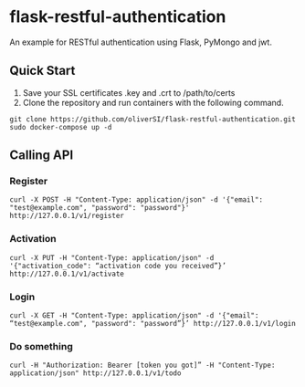 # flask-restful-authentication
An example for RESTful authentication using Flask, PyMongo and jwt.
## 
## Quick Start
1. Save your SSL certificates .key and .crt to /path/to/certs
2. Clone the repository and run containers with the following command.
```
git clone https://github.com/oliverSI/flask-restful-authentication.git
sudo docker-compose up -d
```

## Calling API
### Register
```
curl -X POST -H "Content-Type: application/json" -d '{"email": "test@example.com", "password": "password"}' http://127.0.0.1/v1/register
```
### Activation
```
curl -X PUT -H "Content-Type: application/json" -d '{"activation_code": “activation code you received”}’ http://127.0.0.1/v1/activate
```
### Login
```
curl -X GET -H "Content-Type: application/json" -d '{"email": “test@example.com", "password": "password”}’ http://127.0.0.1/v1/login
```
### Do something
```
curl -H "Authorization: Bearer [token you got]” -H "Content-Type: application/json" http://127.0.0.1/v1/todo
```
